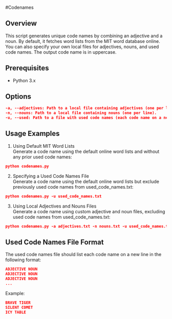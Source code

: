 #Codenames

## Overview

This script generates unique code names by combining an adjective and a noun. By default, it fetches word lists from the MIT word database online. You can also specify your own local files for adjectives, nouns, and used code names. The output code name is in uppercase.

## Prerequisites

- Python 3.x

## Options

```json
-a, --adjectives: Path to a local file containing adjectives (one per line).
-n, --nouns: Path to a local file containing nouns (one per line).
-u, --used: Path to a file with used code names (each code name on a new line in the format "ADJECTIVE NOUN").
```

## Usage Examples

1. Using Default MIT Word Lists <br />
Generate a code name using the default online word lists and without any prior used code names: <br />

```json
python codenames.py
```

2. Specifying a Used Code Names File <br />
Generate a code name using the default online word lists but exclude previously used code names from used_code_names.txt: <br />

```json
python codenames.py -u used_code_names.txt
```

3. Using Local Adjectives and Nouns Files <br />
Generate a code name using custom adjective and noun files, excluding used code names from used_code_names.txt: <br />

```json
python codenames.py -a adjectives.txt -n nouns.txt -u used_code_names.txt
```


## Used Code Names File Format
The used code names file should list each code name on a new line in the following format: <br />

```json
ADJECTIVE NOUN
ADJECTIVE NOUN
ADJECTIVE NOUN
...
```

Example: <br />

```json
BRAVE TIGER
SILENT COMET
ICY TABLE
```